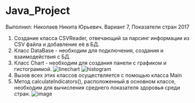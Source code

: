 # Java_Project


Выполнил: Николаев Никита Юрьевич.
Вариант 7, Показатели стран 2017

1. Создание класса CSVReader, отвечающий за парсинг информации из CSV файла и добавление её в БД.
2. Класс DataBase - необходим для подключения, создания и взаимодействия с БД.
3. Класс Chart - необходим для создания панели с графиком и гистограммой.
![linechart](https://user-images.githubusercontent.com/80603155/147374352-a728fc73-304d-4ef2-80a9-f180ac29bca5.png)
![histogram](https://user-images.githubusercontent.com/80603155/147374353-bed24b75-2427-499c-acb2-7ae3c251de9d.png)
4. Вызов всех этих классов осуществляется с помощью класса Main
5. Метод calculateIndicators(), расположенный в основном классе, необходим для вычисления среднего показателя здоровья среди стран.
![image](https://user-images.githubusercontent.com/80603155/147374349-171a9dff-9208-4bd3-9523-4807ccb00a35.png)
